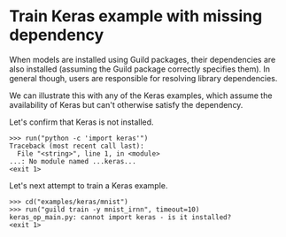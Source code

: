 # Train Keras example with missing dependency

When models are installed using Guild packages, their dependencies are
also installed (assuming the Guild package correctly specifies
them). In general though, users are responsible for resolving library
dependencies.

We can illustrate this with any of the Keras examples, which assume
the availability of Keras but can't otherwise satisfy the dependency.

Let's confirm that Keras is not installed.

    >>> run("python -c 'import keras'")
    Traceback (most recent call last):
      File "<string>", line 1, in <module>
    ...: No module named ...keras...
    <exit 1>

Let's next attempt to train a Keras example.

    >>> cd("examples/keras/mnist")
    >>> run("guild train -y mnist_irnn", timeout=10)
    keras_op_main.py: cannot import keras - is it installed?
    <exit 1>

